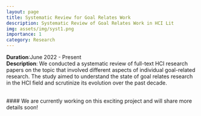 ```yaml
---
layout: page
title: Systematic Review for Goal Relates Work
description: Systematic Review of Goal Relates Work in HCI Lit
img: assets/img/syst1.png
importance: 1
category: Research
---
```


**Duration**:June 2022 - Present  
**Description**: We conducted a systematic review of full-text HCI research papers on the topic that involved different aspects of individual goal-related research. The study aimed to understand the state of goal relates research in the HCI field and scrutinize its evolution over the past decade.

<br>
#### We are currently working on this exciting project and will share more details soon!
